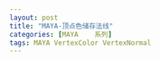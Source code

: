 ```yaml
---
layout: post
title: "MAYA-顶点色储存法线"
categories: [MAYA    系列]
tags: MAYA VertexColor VertexNormal
---
```

